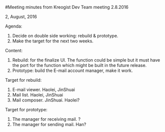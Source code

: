 #Meeting minutes from Kreogist Dev Team meeting 2.8.2016

2, August, 2016

Agenda:

1. Decide on double side working: rebuild & prototype.
2. Make the target for the next two weeks.

Content:

1. Rebuild: for the finalize UI. The function could be simple but it must have the port for the function which might be built in the future release.
2. Prototype: build the E-mail account manager, make it work.

Target for rebuild:

1. E-mail viewer. Haolei, JinShuai
2. Mail list. Haolei, JinShuai
3. Mail composer. JinShuai. Haolei?

Target for prototype:

1. The manager for receiving mail. ?
2. The manager for sending mail. Han?
